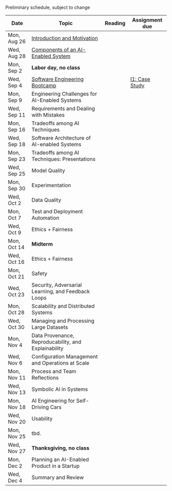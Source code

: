 Preliminary schedule, subject to change

| Date  | Topic | Reading | Assignment due |
| -     | -     | -       | -              |
| Mon, Aug 26 | [Introduction and Motivation](https://ckaestne.github.io/seai/slides/01_introduction_and_motivation/intro.html) |   |   |
| Wed, Aug 28 | [Components of an AI-Enabled System](https://ckaestne.github.io/seai/slides/02_components/components.html)  |   |   |
| Mon, Sep 2  | **Labor day, no class** |   |   |
| Wed, Sep 4  | [Software Engineering Bootcamp](https://ckaestne.github.io/seai/slides/03_se_bootcamp/se.md)   |   | [I1: Case Study](https://github.com/ckaestne/seai/tree/master/assignments/01_case_study/assignment01.md)  |
| Mon, Sep 9  | Engineering Challenges for AI-Enabled Systems   |   |   |
| Wed, Sep 11 | Requirements and Dealing with Mistakes  |   |   |
| Mon, Sep 16 | Tradeoffs among AI Techniques   |   |   |
| Wed, Sep 18 | Software Architecture of AI-enabled Systems |   |   |
| Mon, Sep 23 | Tradeoffs among AI Techniques: Presentations    |   |   |
| Wed, Sep 25 | Model Quality   |   |   |
| Mon, Sep 30 | Experimentation |   |   |
| Wed, Oct 2  | Data Quality    |   |   |
| Mon, Oct 7  | Test and Deployment Automation  |   |   |
| Wed, Oct 9  | Ethics + Fairness   |   |   |
| Mon, Oct 14 | **Midterm**    |   |    |
| Wed, Oct 16 | Ethics + Fairness   |   |   |
| Mon, Oct 21 | Safety  |   |   |
| Wed, Oct 23 | Security, Adversarial Learning, and Feedback Loops  |   |   |
| Mon, Oct 28 | Scalability and Distributed Systems     |   |   |
| Wed, Oct 30 | Managing and Processing Large Datasets  |   |   |
| Mon, Nov 4  | Data Provenance, Reproducability, and Explainability    |   |   |
| Wed, Nov 6  | Configuration Management and Operations at Scale    |   |   |
| Mon, Nov 11 | Process and Team Reflections    |   |   |
| Wed, Nov 13 | Symbolic AI in Systems  |   |   |
| Mon, Nov 18 | AI Engineering for Self-Driving Cars    |   |   |
| Wed, Nov 20 | Usability   |   |   |
| Mon, Nov 25 | tbd. |   | |
| Wed, Nov 27 | **Thanksgiving, no class**    |   | |
| Mon, Dec 2  | Planning an AI-Enabled Product in a Startup |   |   |
| Wed, Dec 4  | Summary and Review  |   |   |